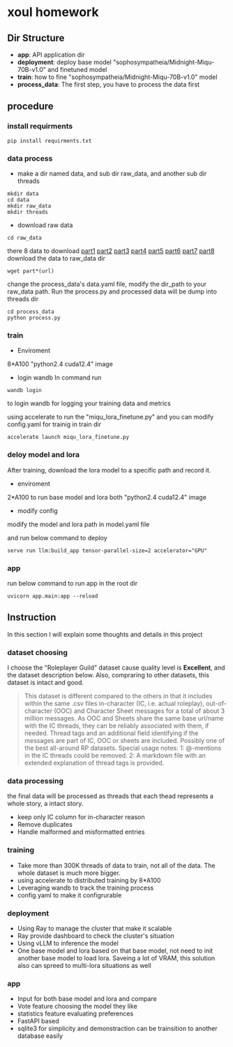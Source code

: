 # xoul homework
## Dir Structure
- **app**: API application dir
- **deployment**: deploy base model "sophosympatheia/Midnight-Miqu-70B-v1.0" and finetuned model
- **train**: how to fine "sophosympatheia/Midnight-Miqu-70B-v1.0" model
- **process_data**: The first step, you have to process the data first
## procedure
### install requirments
```
pip install requirments.txt
```
### data process
- make a dir named data, and sub dir raw_data, and another sub dir threads
```
mkdir data
cd data
mkdir raw_data
mkdir threads
```

- download raw data
```
cd raw_data
```
there 8 data to download 
[part1](https://files.catbox.moe/uuub3g.7z)
[part2](https://files.catbox.moe/luxmdg.7z)
[part3](https://files.catbox.moe/o4bo59.7z)
[part4](https://files.catbox.moe/wpceng.7z)
[part5](https://files.catbox.moe/exl3ia.7z)
[part6](https://files.catbox.moe/q9mys3.7z)
[part7](https://files.catbox.moe/nhhnj0.7z)
[part8](https://files.catbox.moe/gqilvh.7z)
download the data to raw_data dir
```
wget part*(url)
```
change the process_data's data.yaml file, modify the dir_path to your raw_data path. Run the process.py and processed data will be dump into threads dir

```
cd process_data
python process.py
```
### train
- Enviroment

8*A100
"python2.4 cuda12.4" image

- login wandb
In command run
```
wandb login
```
to login wandb for logging your training data and metrics

using accelerate to run the "miqu_lora_finetune.py" and you can modify config.yaml for trainig in train dir

```
accelerate launch miqu_lora_finetune.py
```
### deloy model and lora
After training, download the lora model to a specific path and record it.
- enviroment

2*A100 to run base model and lora both
"python2.4 cuda12.4" image

- modify config

modify the model and lora path in model.yaml file

and run below command to deploy

```
serve run llm:build_app tensor-parallel-size=2 accelerator="GPU" 
```

### app

run below command to run app in the root dir

```
uvicorn app.main:app --reload
```


## Instruction

In this section I will explain some thoughts and details in this project

### dataset choosing

I choose the "Roleplayer Guild" dataset cause quality level is **Excellent**, and the dataset description below. Also, compraring to other datasets, this dataset is intact and good.

> This dataset is different compared to the others in that it includes within the same .csv files in-character (IC, i.e. actual roleplay), out-of-character (OOC) and Character Sheet messages for a total of about 3 million messages. As OOC and Sheets share the same base url/name with the IC threads, they can be reliably associated with them, if needed. Thread tags and an additional field identifying if the messages are part of IC, OOC or sheets are included. Possibly one of the best all-around RP datasets. Special usage notes: 1: @-mentions in the IC threads could be removed. 2: A markdown file with an extended explanation of thread tags is provided.

### data processing
the final data will be processed as threads that each thead represents a whole story, a intact story.

- keep only IC column for in-character reason 
- Remove duplicates
- Handle malformed and misformatted entries

### training

- Take more than 300K threads of data to train, not all of the data. The whole dataset is much more bigger.
- using accelerate to distributed training by 8*A100
- Leveraging wandb to track the training process
- config.yaml to make it configrurable

### deployment

- Using Ray to manage the cluster that make it scalable
- Ray provide dashboard to check the cluster's situation
- Using vLLM to inference the model
- One base model and lora based on that base model, not need to init another base model to load lora. Saveing a lot of VRAM, this solution also can spreed to multi-lora situations as well

### app

- Input for both base model and lora and compare
- Vote feature choosing the model they like
- statistics feature evaluating preferences
- FastAPI based
- sqlite3 for simplicity and demonstraction can be trainsition to another database easily
